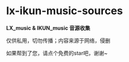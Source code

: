 # lx-ikun-music-sources
**LX_music &amp; IKUN_music 音源收集**

仅供私用，切勿传播；内容来源于网络，侵删

如果帮到了您，请点个免费的star吧，谢谢~
